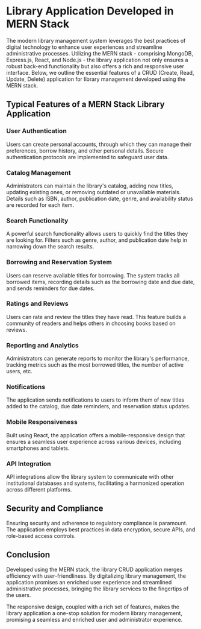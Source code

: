 # Library Application Developed in MERN Stack

The modern library management system leverages the best practices of digital technology to enhance user experiences and streamline administrative processes. Utilizing the MERN stack - comprising MongoDB, Express.js, React, and Node.js - the library application not only ensures a robust back-end functionality but also offers a rich and responsive user interface. Below, we outline the essential features of a CRUD (Create, Read, Update, Delete) application for library management developed using the MERN stack.

## Typical Features of a MERN Stack Library Application

### User Authentication

Users can create personal accounts, through which they can manage their preferences, borrow history, and other personal details. Secure authentication protocols are implemented to safeguard user data.

### Catalog Management

Administrators can maintain the library's catalog, adding new titles, updating existing ones, or removing outdated or unavailable materials. Details such as ISBN, author, publication date, genre, and availability status are recorded for each item.

### Search Functionality

A powerful search functionality allows users to quickly find the titles they are looking for. Filters such as genre, author, and publication date help in narrowing down the search results.

### Borrowing and Reservation System

Users can reserve available titles for borrowing. The system tracks all borrowed items, recording details such as the borrowing date and due date, and sends reminders for due dates.

### Ratings and Reviews

Users can rate and review the titles they have read. This feature builds a community of readers and helps others in choosing books based on reviews.

### Reporting and Analytics

Administrators can generate reports to monitor the library's performance, tracking metrics such as the most borrowed titles, the number of active users, etc.

### Notifications

The application sends notifications to users to inform them of new titles added to the catalog, due date reminders, and reservation status updates.

### Mobile Responsiveness

Built using React, the application offers a mobile-responsive design that ensures a seamless user experience across various devices, including smartphones and tablets.

### API Integration

API integrations allow the library system to communicate with other institutional databases and systems, facilitating a harmonized operation across different platforms.

## Security and Compliance

Ensuring security and adherence to regulatory compliance is paramount. The application employs best practices in data encryption, secure APIs, and role-based access controls.

## Conclusion

Developed using the MERN stack, the library CRUD application merges efficiency with user-friendliness. By digitalizing library management, the application promises an enriched user experience and streamlined administrative processes, bringing the library services to the fingertips of the users.

The responsive design, coupled with a rich set of features, makes the library application a one-stop solution for modern library management, promising a seamless and enriched user and administrator experience.
